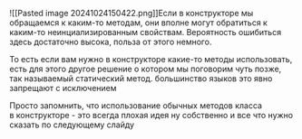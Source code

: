 ![[Pasted image 20241024150422.png]]Если в конструкторе мы обращаемся к каким-то методам, они вполне могут обратиться к каким-то неинциализированным свойствам. Вероятность ошибиться здесь достаточно высока, польза от этого немного.

То есть если вам нужно в конструкторе какие-то методы использовать, есть для этого другое решение о котором мы поговорим чуть позже, так называемый статический метод. большинство языков это явно запрещают с исключением 

Просто запомнить, что использование обычных методов класса в конструкторе - это всегда плохая идея ну собственно и все что нужно сказать по следующему слайду